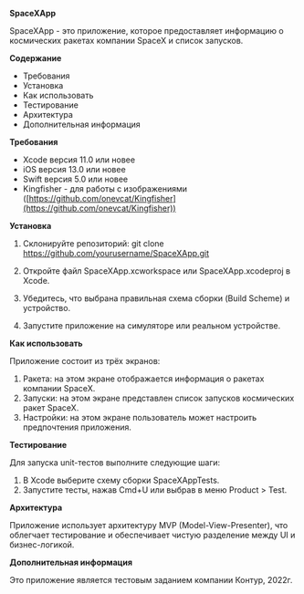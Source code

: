
**SpaceXApp**

SpaceXApp - это приложение, которое предоставляет информацию о космических ракетах компании SpaceX и список запусков.

**Содержание**

-   Требования
-   Установка
-   Как использовать
-   Тестирование
-   Архитектура
-   Дополнительная информация

**Требования**

-   Xcode версия 11.0 или новее
-   iOS версия 13.0 или новее
-   Swift версия 5.0 или новее
-   Kingfisher - для работы с изображениями ([https://github.com/onevcat/Kingfisher](https://github.com/onevcat/Kingfisher))

**Установка**

1.  Склонируйте репозиторий:
git clone https://github.com/yourusername/SpaceXApp.git

1.  Откройте файл SpaceXApp.xcworkspace или SpaceXApp.xcodeproj в Xcode.
2.  Убедитесь, что выбрана правильная схема сборки (Build Scheme) и устройство.
3.  Запустите приложение на симуляторе или реальном устройстве.

**Как использовать**

Приложение состоит из трёх экранов:

1.  Ракета: на этом экране отображается информация о ракетах компании SpaceX.
2.  Запуски: на этом экране представлен список запусков космических ракет SpaceX.
3.  Настройки: на этом экране пользователь может настроить предпочтения приложения.

**Тестирование**

Для запуска unit-тестов выполните следующие шаги:

1.  В Xcode выберите схему сборки SpaceXAppTests.
2.  Запустите тесты, нажав Cmd+U или выбрав в меню Product > Test.

**Архитектура**

Приложение использует архитектуру MVP (Model-View-Presenter), что облегчает тестирование и обеспечивает чистую разделение между UI и бизнес-логикой.

**Дополнительная информация**

Это приложение является тестовым заданием компании Контур, 2022г. 
